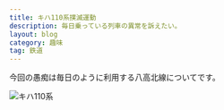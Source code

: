 ```yaml
---
title: キハ110系撲滅運動
description: 毎日乗っている列車の異常を訴えたい。
layout: blog
category: 趣味
tag: 鉄道
---
```


今回の愚痴は毎日のように利用する八高北線についてです。

![キハ110系](/files/blog/hachikou/kiha110.png)

